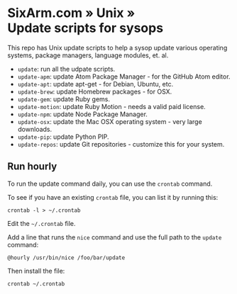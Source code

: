# SixArm.com » Unix » <br> Update scripts for sysops

This repo has Unix update scripts to help a sysop update various
operating systems, package managers, language modules, et. al.

 * `update`: run all the udpate scripts.
 * `update-apm`: update Atom Package Manager - for the GitHub Atom editor.
 * `update-apt`: update apt-get - for Debian, Ubuntu, etc.
 * `update-brew`: update Homebrew packages - for OSX.
 * `update-gem`: update Ruby gems.
 * `update-motion`: update Ruby Motion - needs a valid paid license.
 * `update-npm`: update Node Package Manager.
 * `update-osx`: update the Mac OSX operating system - very large downloads.
 * `update-pip`: update Python PIP.
 * `update-repos`: update Git repositories - customize this for your system.


## Run  hourly

To run the update command daily, you can use the `crontab` command.

To see if you have an existing `crontab` file, you can list it by running this:

    crontab -l > ~/.crontab

Edit the `~/.crontab` file.

Add a line that runs the `nice` command and use the full path to the `update` command:

    @hourly /usr/bin/nice /foo/bar/update

Then install the file:

    crontab ~/.crontab
